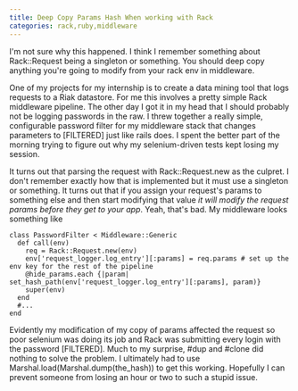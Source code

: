 ```yaml
---
title: Deep Copy Params Hash When working with Rack
categories: rack,ruby,middleware
---
```


I'm not sure why this happened. I think I remember something about Rack::Request being a singleton or something. You should deep copy anything you're going to modify from your rack env in middleware.

One of my projects for my internship is to create a data mining tool that logs
requests to a Riak datastore. For me this involves a pretty simple Rack
middleware pipeline. The other day I got it in my head that I should probably
not be logging passwords in the raw. I threw together a really simple,
configurable password filter for my middleware stack that changes
parameters to [FILTERED] just like rails does. I spent the better part of
the morning trying to figure out why my selenium-driven tests kept losing
my session.

It turns out that parsing the request with Rack::Request.new as the culpret. I
don't remember exactly how that is implemented but it must use a singleton or
something. It turns out that if you assign your request's params to something
else and then start modifying that value _it will modify the request params
before they get to your app_. Yeah, that's bad. My middleware looks something
like

~~~~{.ruby}
class PasswordFilter < Middleware::Generic
  def call(env)
    req = Rack::Request.new(env)
    env['request_logger.log_entry'][:params] = req.params # set up the env key for the rest of the pipeline
    @hide_params.each {|param| set_hash_path(env['request_logger.log_entry'][:params], param)}
    super(env)
  end
  #...
end
~~~~

Evidently my modification of my copy of params affected the request so
poor selenium was doing its job and Rack was submitting every login with the
password [FILTERED]. Much to my surprise, #dup and #clone did nothing to solve
the problem. I ultimately had to use Marshal.load(Marshal.dump(the_hash)) to
get this working. Hopefully I can prevent someone from losing an hour or two to
such a stupid issue.
